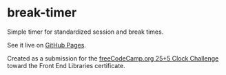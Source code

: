 # break-timer
Simple timer for standardized session and break times.

See it live on [GitHub Pages](https://seidobllik.github.io/break-timer/).

Created as a submission for the [freeCodeCamp.org 25+5 Clock Challenge](https://www.freecodecamp.org/learn/front-end-libraries/front-end-libraries-projects/build-a-25--5-clock) toward the Front End Libraries certificate.
